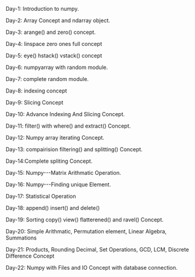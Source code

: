 Day-1: Introduction to numpy.

Day-2: Array Concept and ndarray object.

Day-3: arange() and zero() concept.

Day-4: linspace zero ones full concept

Day-5: eye() hstack() vstack() concept

Day-6: numpyarray with random module.

Day-7: complete random module.

Day-8: indexing concept

Day-9: Slicing Concept

Day-10: Advance Indexing And Slicing Concept.

Day-11: filter() with where() and extract() Concept.

Day-12: Numpy array iterating Concept.

Day-13: compairision filtering() and splitting() Concept.

Day-14:Complete spliting Concept.

Day-15: Numpy---Matrix Arithmatic Operation.

Day-16: Numpy---Finding unique Element.

Day-17: Statistical Operation

Day-18: append() insert() and delete()

Day-19: Sorting copy() view() flatterened() and ravel() Concept.

Day-20: Simple Arithmatic, Permutation element, Linear Algebra, Summations

Day-21: Products, Rounding Decimal, Set Operations, GCD, LCM, Discrete Difference Concept

Day-22: Numpy with Files and IO Concept with database connection.
